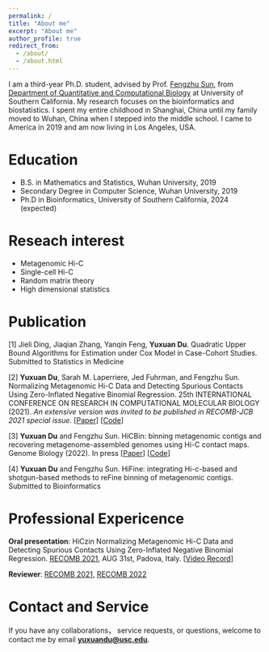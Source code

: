 ```yaml
---
permalink: /
title: "About me"
excerpt: "About me"
author_profile: true
redirect_from: 
  - /about/
  - /about.html
---
```


I am a third-year Ph.D. student, advised by Prof. [Fengzhu Sun](https://dornsife.usc.edu/labs/fsun), from [Department of Quantitative 
and Computational Biology](https://www.qcb-dornsife.usc.edu/) at University of Southern California. 
My research focuses on the bioinformatics and biostatistics.
I spent my entire childhood in Shanghai, China until my family moved to Wuhan, China when I stepped into the middle school. 
I came to America in 2019 and am now living in Los Angeles, USA.

# Education
* B.S. in Mathematics and Statistics, Wuhan University, 2019
* Secondary Degree in Computer Science, Wuhan University, 2019
* Ph.D in Bioinformatics, University of Southern California, 2024 (expected)

# Reseach interest
* Metagenomic Hi-C
* Single-cell Hi-C
* Random matrix theory 
* High dimensional statistics

# Publication
[1] Jieli Ding, Jiaqian Zhang, Yanqin Feng, **Yuxuan Du**. Quadratic Upper Bound Algorithms for Estimation under Cox Model in Case-Cohort Studies.
Submitted to Statistics in Medicine

[2] **Yuxuan Du**, Sarah M. Laperriere, Jed Fuhrman, and Fengzhu Sun. Normalizing Metagenomic Hi-C Data and Detecting Spurious Contacts Using Zero-Inflated Negative Binomial Regression. 25th INTERNATIONAL CONFERENCE ON RESEARCH IN COMPUTATIONAL MOLECULAR BIOLOGY (2021).
*An extensive version was invited to be published in RECOMB-JCB 2021 special issue.*
[[Paper](https://www.liebertpub.com/doi/abs/10.1089/cmb.2021.0439)] [[Code](https://github.com/dyxstat/HiCzin)]

[3] **Yuxuan Du** and Fengzhu Sun. HiCBin: binning metagenomic contigs and recovering metagenome-assembled genomes using Hi-C contact maps.
Genome Biology (2022). In press [[Paper](https://www.biorxiv.org/content/10.1101/2021.03.22.436521v2.abstract)] [[Code](https://github.com/dyxstat/HiCBin)]

[4] **Yuxuan Du** and Fengzhu Sun. HiFine: integrating Hi-c-based and shotgun-based methods to reFine binning of metagenomic contigs. 
Submitted to Bioinformatics

# Professional Expericence
**Oral presentation**: HiCzin Normalizing Metagenomic Hi-C Data and Detecting Spurious Contacts Using Zero-Inflated Negative Binomial Regression.
[RECOMB 2021](https://www.recomb2021.org/), AUG 31st, Padova, Italy. [[Video Record](https://www.youtube.com/watch?v=VjFIYcrtPi8)]

**Reviewer**: [RECOMB 2021](https://www.recomb2021.org/), [RECOMB 2022](https://recomb2022.net/)

# Contact and Service
If you have any collaborations， service requests, or questions, welcome to contact me by email **yuxuandu@usc.edu**. 
